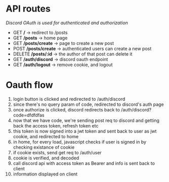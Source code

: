 # API routes

_Discord OAuth is used for authenticated and authorization_

- GET **/** -> redirect to /posts
- GET **/posts** -> home page
- GET **/posts/create** -> page to create a new post
- POST **/posts/create** -> authenticated users can create a new post
- DELETE **/posts/:id** -> the author of that post can delete it
- GET **/auth/discord** -> discord oauth endpoint
- GET **/auth/logout** -> remove cookie, and logout

# Oauth flow

1. login button is clicked and redirected to /auth/discord
2. since there's no query param of code, redirected to discord's auth page
3. once authorize is clicked, discord redirects back to /auth/discord?code=dfdfdfas
4. now that we have code, we're sending post req to discord and getting back the access token, refresh token etc
5. this token is now signed into a jwt token and sent back to user as jwt cookie, and redirected to home
6. in home, for every load, javascript checks if user is signed in by checking existance of cookie
7. if cookie exists, send get req to /auth/user
8. cookie is verified, and decoded
9. call discord api with access token as Bearer and info is sent back to client
10. information displayed on client
